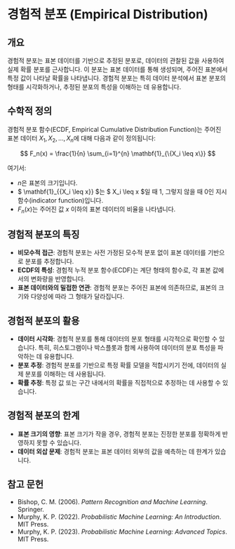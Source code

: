 # 경험적 분포 (Empirical Distribution)

## 개요
경험적 분포는 표본 데이터를 기반으로 추정된 분포로, 데이터의 관찰된 값을 사용하여 실제 확률 분포를 근사합니다. 이 분포는 표본 데이터를 통해 생성되며, 주어진 표본에서 특정 값이 나타날 확률을 나타냅니다. 경험적 분포는 특히 데이터 분석에서 표본 분포의 형태를 시각화하거나, 추정된 분포의 특성을 이해하는 데 유용합니다.

## 수학적 정의
경험적 분포 함수(ECDF, Empirical Cumulative Distribution Function)는 주어진 표본 데이터 $X_1, X_2, \ldots, X_n$에 대해 다음과 같이 정의됩니다:

$$
F_n(x) = \frac{1}{n} \sum_{i=1}^{n} \mathbf{1}_{\{X_i \leq x\}}
$$

여기서:
- $n$은 표본의 크기입니다.
- $ \mathbf{1}_{\{X_i \leq x\}} $는 $ X_i \leq x $일 때 1, 그렇지 않을 때 0인 지시 함수(indicator function)입니다.
- $F_n(x)$는 주어진 값 $x$ 이하의 표본 데이터의 비율을 나타냅니다.

## 경험적 분포의 특징
- **비모수적 접근**: 경험적 분포는 사전 가정된 모수적 분포 없이 표본 데이터를 기반으로 분포를 추정합니다.
- **ECDF의 특성**: 경험적 누적 분포 함수(ECDF)는 계단 형태의 함수로, 각 표본 값에서의 변화량을 반영합니다.
- **표본 데이터와의 밀접한 연관**: 경험적 분포는 주어진 표본에 의존하므로, 표본의 크기와 다양성에 따라 그 형태가 달라집니다.

## 경험적 분포의 활용
- **데이터 시각화**: 경험적 분포를 통해 데이터의 분포 형태를 시각적으로 확인할 수 있습니다. 특히, 히스토그램이나 박스플롯과 함께 사용하여 데이터의 분포 특성을 파악하는 데 유용합니다.
- **분포 추정**: 경험적 분포를 기반으로 특정 확률 모델을 적합시키기 전에, 데이터의 실제 분포를 이해하는 데 사용됩니다.
- **확률 추정**: 특정 값 또는 구간 내에서의 확률을 직접적으로 추정하는 데 사용할 수 있습니다.

## 경험적 분포의 한계
- **표본 크기의 영향**: 표본 크기가 작을 경우, 경험적 분포는 진정한 분포를 정확하게 반영하지 못할 수 있습니다.
- **데이터 외삽 문제**: 경험적 분포는 표본 데이터 외부의 값을 예측하는 데 한계가 있습니다.

## 참고 문헌
- Bishop, C. M. (2006). *Pattern Recognition and Machine Learning*. Springer.
- Murphy, K. P. (2022). *Probabilistic Machine Learning: An Introduction*. MIT Press.
- Murphy, K. P. (2023). *Probabilistic Machine Learning: Advanced Topics*. MIT Press.
